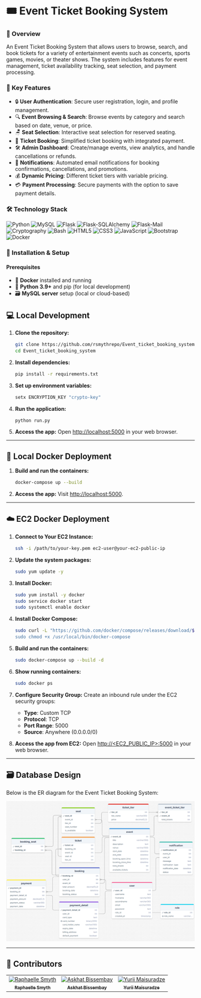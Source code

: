 # 🎟️ Event Ticket Booking System

### 📝 Overview
An Event Ticket Booking System that allows users to browse, search, and book tickets for a variety of entertainment events such as concerts, sports games, movies, or theater shows. The system includes features for event management, ticket availability tracking, seat selection, and payment processing.

### 🌟 Key Features
- 🔒 **User Authentication**: Secure user registration, login, and profile management.
- 🔍 **Event Browsing & Search**: Browse events by category and search based on date, venue, or price.
- 🪑 **Seat Selection**: Interactive seat selection for reserved seating.
- 🎫 **Ticket Booking**: Simplified ticket booking with integrated payment.
- 🛠️ **Admin Dashboard**: Create/manage events, view analytics, and handle cancellations or refunds.
- 📧 **Notifications**: Automated email notifications for booking confirmations, cancellations, and promotions.
- 💰 **Dynamic Pricing**: Different ticket tiers with variable pricing.
- 💳 **Payment Processing**: Secure payments with the option to save payment details.

### 🛠️ Technology Stack
![Python](https://img.shields.io/badge/Python-3776AB?style=for-the-badge&logo=python&logoColor=white)
![MySQL](https://img.shields.io/badge/MySQL-4479A1?style=for-the-badge&logo=mysql&logoColor=white)
![Flask](https://img.shields.io/badge/Flask-000000?style=for-the-badge&logo=flask&logoColor=white)
![Flask-SQLAlchemy](https://img.shields.io/badge/Flask--SQLAlchemy-DA291C?style=for-the-badge&logo=python&logoColor=white)
![Flask-Mail](https://img.shields.io/badge/Flask--Mail-000000?style=for-the-badge&logo=flask&logoColor=white)
![Cryptography](https://img.shields.io/badge/Cryptography-6A5ACD?style=for-the-badge&logo=python&logoColor=white)
![Bash](https://img.shields.io/badge/Bash-4EAA25?style=for-the-badge&logo=gnu-bash&logoColor=white)
![HTML5](https://img.shields.io/badge/HTML5-E34F26?style=for-the-badge&logo=html5&logoColor=white)
![CSS3](https://img.shields.io/badge/CSS3-1572B6?style=for-the-badge&logo=css3&logoColor=white)
![JavaScript](https://img.shields.io/badge/JavaScript-F7DF1E?style=for-the-badge&logo=javascript&logoColor=black)
![Bootstrap](https://img.shields.io/badge/Bootstrap-7952B3?style=for-the-badge&logo=bootstrap&logoColor=white)
![Docker](https://img.shields.io/badge/Docker-2496ED?style=for-the-badge&logo=docker&logoColor=white)

### 🚀 Installation & Setup
#### Prerequisites
- 🐋 **Docker** installed and running
- 🐍 **Python 3.9+** and pip (for local development)
- 🗃️ **MySQL server** setup (local or cloud-based)

## 💻 Local Development

1. **Clone the repository:**
   ```bash
   git clone https://github.com/rsmythrepo/Event_ticket_booking_system.git
   cd Event_ticket_booking_system
   ```

2. **Install dependencies:**
   ```bash
   pip install -r requirements.txt
   ```

3. **Set up environment variables:**
   ```bash
   setx ENCRYPTION_KEY "crypto-key"
   ```

4. **Run the application:**
   ```bash
   python run.py
   ```

5. **Access the app:**
   Open [http://localhost:5000](http://localhost:5000) in your web browser.

---

## 🐳 Local Docker Deployment

1. **Build and run the containers:**
   ```bash
   docker-compose up --build
   ```

2. **Access the app:**
   Visit [http://localhost:5000](http://localhost:5000).

---

## ☁️ EC2 Docker Deployment

1. **Connect to Your EC2 Instance:**
   ```bash
   ssh -i /path/to/your-key.pem ec2-user@your-ec2-public-ip
   ```

2. **Update the system packages:**
   ```bash
   sudo yum update -y
   ```

3. **Install Docker:**
   ```bash
   sudo yum install -y docker
   sudo service docker start
   sudo systemctl enable docker
   ```

4. **Install Docker Compose:**
   ```bash
   sudo curl -L "https://github.com/docker/compose/releases/download/$(curl -s https://api.github.com/repos/docker/compose/releases/latest | grep -Po '"tag_name": "\K[0-9.]+')" /docker-compose-$(uname -s)-$(uname -m)" -o /usr/local/bin/docker-compose
   sudo chmod +x /usr/local/bin/docker-compose
   ```

5. **Build and run the containers:**
   ```bash
   sudo docker-compose up --build -d
   ```

6. **Show running containers:**
   ```bash
   sudo docker ps
   ```

7. **Configure Security Group:**
   Create an inbound rule under the EC2 security groups:
   - **Type**: Custom TCP
   - **Protocol**: TCP
   - **Port Range**: 5000
   - **Source**: Anywhere (0.0.0.0/0)

8. **Access the app from EC2:**
   Open [http://<EC2_PUBLIC_IP>:5000](http://<EC2_PUBLIC_IP>:5000) in your web browser.

---

## 🗃️ Database Design
Below is the ER diagram for the Event Ticket Booking System:

![ER Diagram](database_setup/ER_Diagram.png)

---

## 🤝 Contributors
<table>
  <tr>
    <td align="center">
      <a href="https://github.com/rsmythrepo">
        <img src="https://github.com/rsmythrepo.png" width="100px;" alt="Raphaelle Smyth"/><br />
        <sub><b>Raphaelle Smyth</b></sub>
    </td>
    <td align="center">
      <a href="https://github.com/AskhatBissembay">
        <img src="https://github.com/AskhatBissembay.png" width="100px;" alt="Askhat Bissembay"/><br />
        <sub><b>Askhat Bissembay</b></sub>
    </td>
    <td align="center">
      <a href="https://github.com/Vikiyuk">
        <img src="https://github.com/Vikiyuk.png" width="100px;" alt="Yurii Maisuradze"/><br />
        <sub><b>Yurii Maisuradze</b></sub>
    </td>
  </tr>
</table>














  




